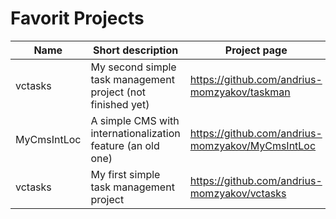 # Favorit Projects

Name | Short description | Project page
---- | ----------------- | ------------
vctasks | My second simple task management project (not finished yet) | https://github.com/andrius-momzyakov/taskman
MyCmsIntLoc|A simple CMS with internationalization feature (an old one) |https://github.com/andrius-momzyakov/MyCmsIntLoc
vctasks | My first simple task management project | https://github.com/andrius-momzyakov/vctasks

